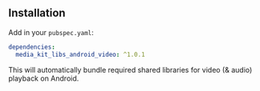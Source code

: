 ## Installation

Add in your `pubspec.yaml`:

```yaml
dependencies:
  media_kit_libs_android_video: ^1.0.1
```

This will automatically bundle required shared libraries for video (& audio) playback on Android.
